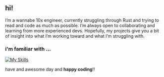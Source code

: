 ## hi!

I’m a wannabe 10x engineer, currently struggling through Rust and trying to read and code as much as possible. I’m always open to collaborating and learning from more experienced devs. Hopefully, my projects give you a bit of insight into what I’m working toward and what I’m struggling with.

### i'm familiar with ...

[![My Skills](https://skillicons.dev/icons?i=py,ts,rust,next,fastapi,react,docker,mongo,remix,actix,tailwind,js,java,html,css,mysql,sqlite)](https://skillicons.dev)

have and awesome day and **happy coding**!!

